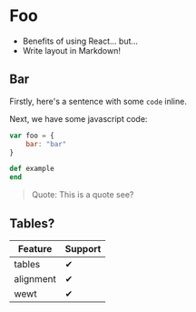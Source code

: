 # Foo
* Benefits of using React... but...
* Write layout in Markdown!

## Bar
Firstly, here's a sentence with some `code` inline.

Next, we have some javascript code:

```javascript
var foo = {
	bar: "bar"
}
```

```ruby
def example
end
```

> Quote: This is a quote see?


## Tables?
| Feature   | Support |
| --------- | ------- |
| tables    | ✔ |
| alignment | ✔ |
| wewt      | ✔ |
